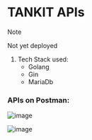 # TANKIT APIs

> [!NOTE]
> Not yet deployed 

1. Tech Stack used:
   * Golang
   * Gin
   * MariaDb

### APIs on Postman:
   ![image](https://github.com/MathildaShongwe15/ApiTankItRepo/assets/156072510/95f86dfe-d0b3-4871-ac25-fe59ce8cb2b6)

   ![image](https://github.com/MathildaShongwe15/ApiTankItRepo/assets/156072510/2d439bff-495f-4c67-8180-b2afd95f2a0b)


    
    

